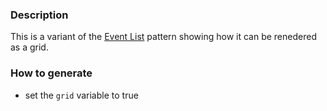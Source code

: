 ### Description
This is a variant of the [Event List](./?p=organisms-event-list) pattern showing how it can be renedered as a grid.

### How to generate
* set the `grid` variable to true
